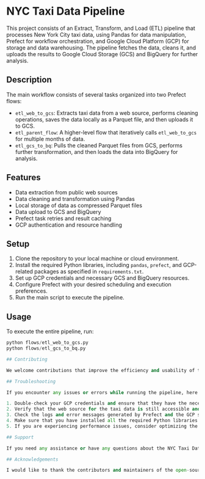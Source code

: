 # NYC Taxi Data Pipeline

This project consists of an Extract, Transform, and Load (ETL) pipeline that processes New York City taxi data, using Pandas for data manipulation, Prefect for workflow orchestration, and Google Cloud Platform (GCP) for storage and data warehousing. The pipeline fetches the data, cleans it, and uploads the results to Google Cloud Storage (GCS) and BigQuery for further analysis.

## Description

The main workflow consists of several tasks organized into two Prefect flows:
- `etl_web_to_gcs`: Extracts taxi data from a web source, performs cleaning operations, saves the data locally as a Parquet file, and then uploads it to GCS.
- `etl_parent_flow`: A higher-level flow that iteratively calls `etl_web_to_gcs` for multiple months of data.
- `etl_gcs_to_bq`: Pulls the cleaned Parquet files from GCS, performs further transformation, and then loads the data into BigQuery for analysis.

## Features

- Data extraction from public web sources
- Data cleaning and transformation using Pandas
- Local storage of data as compressed Parquet files
- Data upload to GCS and BigQuery
- Prefect task retries and result caching
- GCP authentication and resource handling

## Setup

1. Clone the repository to your local machine or cloud environment.
2. Install the required Python libraries, including `pandas`, `prefect`, and GCP-related packages as specified in `requirements.txt`.
3. Set up GCP credentials and necessary GCS and BigQuery resources.
4. Configure Prefect with your desired scheduling and execution preferences.
5. Run the main script to execute the pipeline.

## Usage

To execute the entire pipeline, run:

```python
python flows/etl_web_to_gcs.py
python flows/etl_gcs_to_bq.py

## Contributing

We welcome contributions that improve the efficiency and usability of the pipeline. Please follow the standard fork-branch-pull request workflow.

## Troubleshooting

If you encounter any issues or errors while running the pipeline, here are some common troubleshooting steps:

1. Double-check your GCP credentials and ensure that they have the necessary permissions to access the required resources.
2. Verify that the web source for the taxi data is still accessible and providing the expected data format.
3. Check the logs and error messages generated by Prefect and the GCP services for any specific error details.
4. Make sure that you have installed all the required Python libraries and their compatible versions as specified in `requirements.txt`.
5. If you are experiencing performance issues, consider optimizing the data processing steps or scaling up the resources in your GCP environment.

## Support

If you need any assistance or have any questions about the NYC Taxi Data Pipeline, please feel free to reach out.

## Acknowledgements

I would like to thank the contributors and maintainers of the open-source libraries and frameworks used in this project, including Pandas, Prefect, Google Cloud Platform, and others. Their efforts and dedication have made this pipeline possible.




